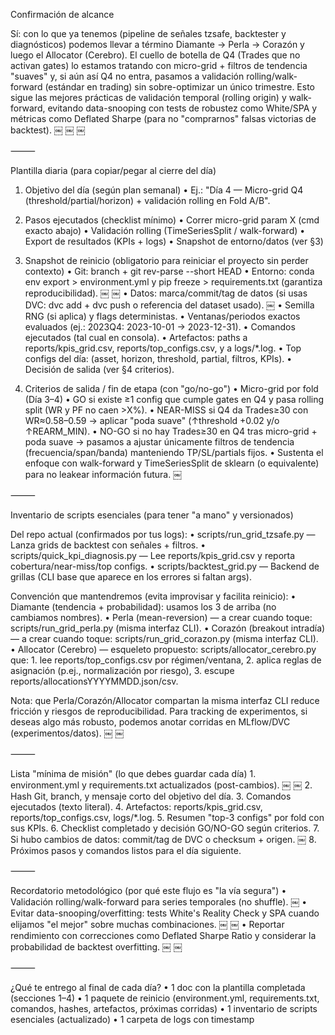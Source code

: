 Confirmación de alcance

Sí: con lo que ya tenemos (pipeline de señales tzsafe, backtester y diagnósticos) podemos llevar a término Diamante → Perla → Corazón y luego el Allocator (Cerebro). El cuello de botella de Q4 (Trades que no activan gates) lo estamos tratando con micro-grid + filtros de tendencia "suaves" y, si aún así Q4 no entra, pasamos a validación rolling/walk-forward (estándar en trading) sin sobre-optimizar un único trimestre. Esto sigue las mejores prácticas de validación temporal (rolling origin) y walk-forward, evitando data-snooping con tests de robustez como White/SPA y métricas como Deflated Sharpe (para no "comprarnos" falsas victorias de backtest).  ￼ ￼ ￼

⸻

Plantilla diaria (para copiar/pegar al cierre del día)

1) Objetivo del día (según plan semanal)
	•	Ej.: "Día 4 — Micro-grid Q4 (threshold/partial/horizon) + validación rolling en Fold A/B".

2) Pasos ejecutados (checklist mínimo)
	•	Correr micro-grid param X (cmd exacto abajo)
	•	Validación rolling (TimeSeriesSplit / walk-forward)
	•	Export de resultados (KPIs + logs)
	•	Snapshot de entorno/datos (ver §3)

3) Snapshot de reinicio (obligatorio para reiniciar el proyecto sin perder contexto)
	•	Git: branch + git rev-parse --short HEAD
	•	Entorno: conda env export > environment.yml y pip freeze > requirements.txt (garantiza reproducibilidad).  ￼ ￼
	•	Datos: marca/commit/tag de datos (si usas DVC: dvc add + dvc push o referencia del dataset usado).  ￼
	•	Semilla RNG (si aplica) y flags deterministas.
	•	Ventanas/periodos exactos evaluados (ej.: 2023Q4: 2023-10-01 → 2023-12-31).
	•	Comandos ejecutados (tal cual en consola).
	•	Artefactos: paths a reports/kpis_grid.csv, reports/top_configs.csv, y a logs/*.log.
	•	Top configs del día: (asset, horizon, threshold, partial, filtros, KPIs).
	•	Decisión de salida (ver §4 criterios).

4) Criterios de salida / fin de etapa (con "go/no-go")
	•	Micro-grid por fold (Día 3–4)
	•	GO si existe ≥1 config que cumple gates en Q4 y pasa rolling split (WR y PF no caen >X%).
	•	NEAR-MISS si Q4 da Trades≥30 con WR≈0.58–0.59 → aplicar "poda suave" (↑threshold +0.02 y/o ↑REARM_MIN).
	•	NO-GO si no hay Trades≥30 en Q4 tras micro-grid + poda suave → pasamos a ajustar únicamente filtros de tendencia (frecuencia/span/banda) manteniendo TP/SL/partials fijos.
	•	Sustenta el enfoque con walk-forward y TimeSeriesSplit de sklearn (o equivalente) para no leakear información futura.  ￼

⸻

Inventario de scripts esenciales (para tener "a mano" y versionados)

Del repo actual (confirmados por tus logs):
	•	scripts/run_grid_tzsafe.py — Lanza grids de backtest con señales + filtros.
	•	scripts/quick_kpi_diagnosis.py — Lee reports/kpis_grid.csv y reporta cobertura/near-miss/top configs.
	•	scripts/backtest_grid.py — Backend de grillas (CLI base que aparece en los errores si faltan args).

Convención que mantendremos (evita improvisar y facilita reinicio):
	•	Diamante (tendencia + probabilidad): usamos los 3 de arriba (no cambiamos nombres).
	•	Perla (mean-reversion) — a crear cuando toque: scripts/run_grid_perla.py (misma interfaz CLI).
	•	Corazón (breakout intradía) — a crear cuando toque: scripts/run_grid_corazon.py (misma interfaz CLI).
	•	Allocator (Cerebro) — esqueleto propuesto: scripts/allocator_cerebro.py que:
	1.	lee reports/top_configs.csv por régimen/ventana,
	2.	aplica reglas de asignación (p.ej., normalización por riesgo),
	3.	escupe reports/allocationsYYYYMMDD.json/csv.

Nota: que Perla/Corazón/Allocator compartan la misma interfaz CLI reduce fricción y riesgos de reproducibilidad. Para tracking de experimentos, si deseas algo más robusto, podemos anotar corridas en MLflow/DVC (experimentos/datos).  ￼ ￼

⸻

Lista "mínima de misión" (lo que debes guardar cada día)
	1.	environment.yml y requirements.txt actualizados (post-cambios).  ￼ ￼
	2.	Hash Git, branch, y mensaje corto del objetivo del día.
	3.	Comandos ejecutados (texto literal).
	4.	Artefactos: reports/kpis_grid.csv, reports/top_configs.csv, logs/*.log.
	5.	Resumen "top-3 configs" por fold con sus KPIs.
	6.	Checklist completado y decisión GO/NO-GO según criterios.
	7.	Si hubo cambios de datos: commit/tag de DVC o checksum + origen.  ￼
	8.	Próximos pasos y comandos listos para el día siguiente.

⸻

Recordatorio metodológico (por qué este flujo es "la vía segura")
	•	Validación rolling/walk-forward para series temporales (no shuffle).  ￼
	•	Evitar data-snooping/overfitting: tests White's Reality Check y SPA cuando elijamos "el mejor" sobre muchas combinaciones.  ￼ ￼
	•	Reportar rendimiento con correcciones como Deflated Sharpe Ratio y considerar la probabilidad de backtest overfitting.  ￼ ￼

⸻

¿Qué te entrego al final de cada día?
	•	1 doc con la plantilla completada (secciones 1–4)
	•	1 paquete de reinicio (environment.yml, requirements.txt, comandos, hashes, artefactos, próximas corridas)
	•	1 inventario de scripts esenciales (actualizado)
	•	1 carpeta de logs con timestamp
